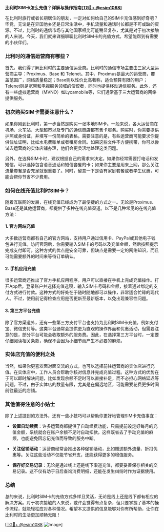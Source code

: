 **比利时SIM卡怎么充值？详解与操作指南[[TG💪+ @esim1088](https://t.me/s/esim1088)]**

在比利时旅行或者长期居住的朋友，一定对如何给自己的SIM卡充值感到好奇吧？毕竟，无论是在异国他乡还是日常生活中，手机流量和通话时长都是不可或缺的资源。不过，比利时的通信市场与其他国家相比可能稍显复杂，尤其是对于初次接触的人来说。今天，我们就来详细聊聊比利时SIM卡的充值方式，希望能帮到有需要的小伙伴们。

### 比利时的通信运营商有哪些？

首先，我们得了解比利时的主要通信运营商。比利时的通信市场主要由三家大型运营商主导：Proximus、Base 和 Telenet。其中，Proximus是最大的运营商，覆盖范围广，网络质量稳定；Base则以性价比高著称，适合预算有限的用户；Telenet则是宽带和电视服务领域的佼佼者，同时也提供移动通信服务。此外，还有一些虚拟运营商（MVNO）如Lycamobile等，它们通常基于三大运营商的网络提供服务。

### 初次购买SIM卡需要注意什么？

如果你刚到比利时，第一步当然是购买一张本地SIM卡。一般来说，各大运营商在机场、火车站、大型超市以及专门的通信商店都有售卡服务。购买时，你需要提供护照或身份证，并填写一份简单的表格。需要注意的是，有些运营商可能要求你提供住址证明，比如水电费账单或者租房合同。如果这些文件不方便携带，你可以尝试去运营商的实体店铺办理，他们会更灵活地处理这类问题。

另外，在选择SIM卡时，建议根据自己的需求来决定。如果你经常需要打电话和发短信，可以选择包含语音通话和短信套餐的卡；如果你主要是用来上网，那么关注流量套餐是否充足就很重要了。同时，留意一下是否有家庭套餐或者学生优惠，可能会帮你节省不少费用。

### 如何在线充值比利时SIM卡？

随着互联网的发展，在线充值已经成为了最便捷的方式之一。无论是Proximus、Base还是其他运营商，都提供了多种在线充值渠道。以下是几种常见的在线充值方法：

#### 1. 官方网站充值

大多数运营商都有自己的官方网站，支持用户通过信用卡、PayPal或其他电子钱包进行充值。访问官网后，你需要输入SIM卡的号码以及充值金额，然后按照提示完成支付即可。这种方式的优点是安全可靠，但缺点是需要一定的网络知识，而且可能需要额外的时间来等待订单确认。

#### 2. 手机应用充值

很多运营商还推出了官方手机应用程序，用户可以直接在手机上完成充值操作。打开App后，登录账户并选择充值选项，输入SIM卡号码和金额，接着通过绑定的支付方式进行付款。这种方式的好处在于随时随地都可以操作，非常适合忙碌的现代人。不过，使用前记得检查应用是否更新至最新版本，以免出现兼容性问题。

#### 3. 第三方平台充值

除了官方渠道外，还有一些第三方支付平台也支持为比利时SIM卡充值，例如支付宝、微信支付等。这类平台通常会提供更为直观的操作界面和优惠活动，但需要注意的是，部分平台可能会收取额外的服务费。因此，在选择第三方平台时，一定要仔细阅读相关条款，确保不会因为小细节而产生不必要的麻烦。

### 实体店充值的便利之处

当然，如果你更喜欢面对面交流的方式，也可以选择前往运营商的实体店进行充值。在实体店中，工作人员会帮助你核对信息并完成充值过程。这种方式的优势在于可以即时解决问题，比如发现余额不足时可以直接补足，而不必担心网络延迟等问题。不过，由于实体店的数量有限，尤其是在偏远地区，可能需要花费更多时间前往最近的店铺。

### 其他值得注意的小贴士

除了上述提到的方法外，还有一些小技巧可以帮助你更好地管理SIM卡充值事宜：

- **设置自动续费**：许多运营商都提供了自动续费功能，只需提前设定好每月的充值金额，系统就会在账户余额不足时自动扣款。这样既省去了手动充值的麻烦，也能避免因忘记充值而导致的服务中断。
  
- **关注促销活动**：运营商经常会推出各种促销活动，比如赠送额外流量、折扣优惠等。关注这些活动不仅能节省开支，还能获得更多的增值服务。

- **保存好交易记录**：无论是通过线上还是线下渠道充值，都要妥善保存相关的交易记录。这不仅有助于日后查询消费明细，还能在发生纠纷时作为证据使用。

### 总结

总的来说，比利时SIM卡的充值方式多样且灵活，无论是线上还是线下都有相应的解决方案。对于初次接触的人来说，或许会觉得有点复杂，但只要掌握了基本的操作流程，就能轻松应对各种情况。希望本文提供的信息能够对你有所帮助，让你在比利时的生活更加顺畅无阻！

[[TG💪+ @esim1088](https://t.me/s/esim1088) ![Image](https://i.postimg.cc/4NQfJmqS/Snipaste-2025-05-13-00-14-12.png)]